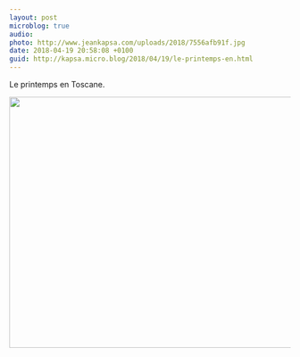 ```yaml
---
layout: post
microblog: true
audio: 
photo: http://www.jeankapsa.com/uploads/2018/7556afb91f.jpg
date: 2018-04-19 20:58:08 +0100
guid: http://kapsa.micro.blog/2018/04/19/le-printemps-en.html
---
```

Le printemps en Toscane.

<img src="http://www.jeankapsa.com/uploads/2018/7556afb91f.jpg" width="600" height="450" />
